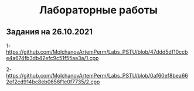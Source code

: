 <h1 align="center">Лабораторные работы</h1>

<h2>Задания на 26.10.2021</h2>

1- https://github.com/MolchanovArtemPerm/Labs_PSTU/blob/47ddd5df10ccbe4a674fb3db42efc9c51f55aa3a/1.cpp

2- https://github.com/MolchanovArtemPerm/Labs_PSTU/blob/0af60ef8bea662ef2cd914bc8eb0656f1e0f7735/2.cpp


